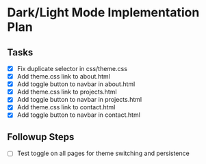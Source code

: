 # Dark/Light Mode Implementation Plan

## Tasks
- [x] Fix duplicate selector in css/theme.css
- [x] Add theme.css link to about.html
- [x] Add toggle button to navbar in about.html
- [x] Add theme.css link to projects.html
- [x] Add toggle button to navbar in projects.html
- [x] Add theme.css link to contact.html
- [x] Add toggle button to navbar in contact.html

## Followup Steps
- [ ] Test toggle on all pages for theme switching and persistence
